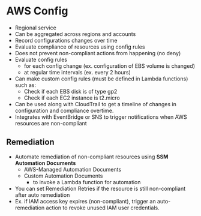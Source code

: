 # AWS Config
- Regional service
- Can be aggregated across regions and accounts
- Record configurations changes over time
- Evaluate compliance of resources using config rules
- Does not prevent non-compliant actions from happening (no deny)
- Evaluate config rules
  - for each config change (ex. configuration of EBS volume is changed)
  - at regular time intervals (ex. every 2 hours)
- Can make custom config rules (must be defined in Lambda functions) such as:
  - Check if each EBS disk is of type gp2
  - Check if each EC2 instance is t2.micro
- Can be used along with CloudTrail to get a timeline of changes in configuration and compliance overtime.
- Integrates with EventBridge or SNS to trigger notifications when AWS resources are non-compliant

## Remediation
- Automate remediation of non-compliant resources using **SSM Automation Documents**
  - AWS-Managed Automation Documents
  - Custom Automation Documents
    - to invoke a Lambda function for automation
- You can set Remediation Retries if the resource is still non-compliant after auto remediation
- Ex. if IAM access key expires (non-compliant), trigger an auto-remediation action to revoke unused IAM user credentials.